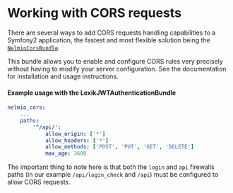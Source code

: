 Working with CORS requests
==========================

There are several ways to add CORS requests handling capabilities to a Symfony2 application,
the fastest and most flexible solution being the [`NelmioCorsBundle`](https://github.com/nelmio/NelmioCorsBundle).

This bundle allows you to enable and configure CORS rules very precisely without having to modify your server configuration.
See the documentation for installation and usage instructions.

#### Example usage with the LexikJWTAuthenticationBundle

```yaml
nelmio_cors:
    ...
    paths:
        '^/api/':
            allow_origin: ['*']
            allow_headers: ['*']
            allow_methods: ['POST', 'PUT', 'GET', 'DELETE']
            max_age: 3600
```

The important thing to note here is that both the `login` and `api` firewalls paths
(in our example `/api/login_check` and `/api`) must be configured to allow CORS requests.
